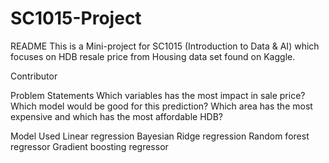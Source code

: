 # SC1015-Project

README
This is a Mini-project for SC1015 (Introduction to Data & AI) which focuses on HDB resale price from Housing data set found on Kaggle.

Contributor 




Problem Statements
Which variables has the most impact in sale price?
Which model would be good for this prediction?
Which area has the most expensive and which has the most affordable HDB?

Model Used
Linear regression 
Bayesian Ridge regression
Random forest regressor 
Gradient boosting regressor 
